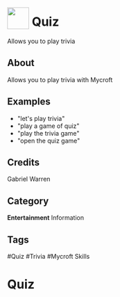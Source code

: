 # <img src="https://raw.githack.com/FortAwesome/Font-Awesome/master/svgs/solid/robot.svg" card_color="#22A7F0" width="50" height="50" style="vertical-align:bottom"/> Quiz
Allows you to play trivia

## About
Allows you to play trivia with Mycroft

## Examples
* "let's play trivia"
* "play a game of quiz"
* "play the trivia game"
* "open the quiz game"

## Credits
Gabriel Warren

## Category
**Entertainment**
Information

## Tags
#Quiz
#Trivia
#Mycroft Skills

# Quiz
